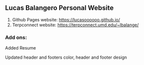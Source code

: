 ## Lucas Balangero Personal Website

1. Github Pages website: https://lucasoooooo.github.io/
2. Terpconnect website: https://terpconnect.umd.edu/~lbalange/

### Add ons:

Added Resume
  
Updated header and footers color, header and footer design
